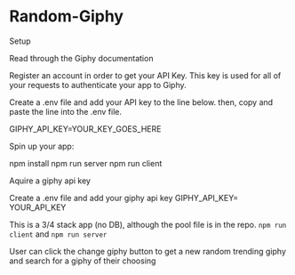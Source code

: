 # Random-Giphy


Setup

Read through the Giphy documentation 

Register an account in order to get your API Key. This key is used for all of your requests to authenticate your app to Giphy.

Create a .env file and add your API key to the line below. then, copy and paste the line into the .env file.

GIPHY_API_KEY=YOUR_KEY_GOES_HERE

Spin up your app:

npm install
npm run server
npm run client

Aquire a giphy api key

Create a .env file and add your giphy api key
GIPHY_API_KEY= YOUR_API_KEY


This is a 3/4 stack app (no DB), although the pool file is in the repo.
`npm run client` and `npm run server`

User can click the change giphy button to get a new random trending giphy
and search for a giphy of their choosing 




